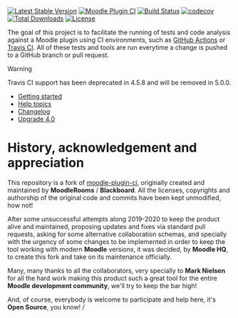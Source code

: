 [![Latest Stable Version](https://poser.pugx.org/moodlehq/moodle-plugin-ci/v)](//packagist.org/packages/moodlehq/moodle-plugin-ci)
[![Moodle Plugin CI](https://github.com/moodlehq/moodle-plugin-ci/actions/workflows/test.yml/badge.svg)](https://github.com/moodlehq/moodle-plugin-ci/actions/workflows/test.yml)
[![Build Status](https://app.travis-ci.com/moodlehq/moodle-plugin-ci.svg?branch=main)](https://app.travis-ci.com/github/moodlehq/moodle-plugin-ci)
[![codecov](https://codecov.io/gh/moodlehq/moodle-plugin-ci/graph/badge.svg?token=I3PPJ383G7)](https://codecov.io/gh/moodlehq/moodle-plugin-ci)
[![Total Downloads](https://poser.pugx.org/moodlehq/moodle-plugin-ci/downloads)](//packagist.org/packages/moodlehq/moodle-plugin-ci)
[![License](https://poser.pugx.org/moodlehq/moodle-plugin-ci/license)](//packagist.org/packages/moodlehq/moodle-plugin-ci)

The goal of this project is to facilitate the running of tests and code
analysis against a Moodle plugin using CI environments, such as [GitHub
Actions](https://docs.github.com/en/actions) or [Travis
CI](https://travis-ci.com).  All of these tests and tools
are run everytime a change is pushed to a GitHub branch or pull request.

> [!WARNING]
> Travis CI support has been deprecated in 4.5.8 and will be removed in 5.0.0.

* [Getting started](https://moodlehq.github.io/moodle-plugin-ci/)
* [Help topics](https://moodlehq.github.io/moodle-plugin-ci/Help.html)
* [Changelog](https://moodlehq.github.io/moodle-plugin-ci/CHANGELOG.html)
* [Upgrade 4.0](https://moodlehq.github.io/moodle-plugin-ci/UPGRADE-4.0.html)

History, acknowledgement and appreciation
=========================================
This repository is a fork of [moodle-plugin-ci](https://github.com/blackboard-open-source/moodle-plugin-ci), originally created
and maintained by **MoodleRooms** / **Blackboard**. All the licenses, copyrights and authorship of
the original code and commits have been kept unmodified, how not!

After some unsuccessful attempts along 2019-2020 to keep the product alive and maintained,
proposing updates and fixes via standard pull requests, asking for some alternative collaboration schemas,
and specially with the urgency of some changes to be implemented in order to keep the tool working
with modern **Moodle** versions, it was decided, by **Moodle HQ**, to create this fork and take on its maintenance officially.

Many, many thanks to all the collaborators, very specially to **Mark Nielsen** for all the hard work
making this product such a great tool for the entire **Moodle development community**, we'll try to keep the bar high!

And, of course, everybody is welcome to participate and help here, it's **Open Source**, you know!
/
